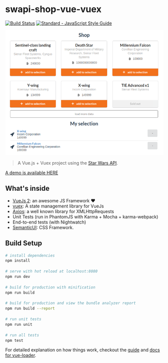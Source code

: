 # swapi-shop-vue-vuex

[![Build Status](https://travis-ci.org/maxpou/swapi-shop-vue-vuex.svg?branch=master)](https://travis-ci.org/maxpou/swapi-shop-vue-vuex) [![Standard - JavaScript Style Guide](https://img.shields.io/badge/code_style-standard-brightgreen.svg)](https://standardjs.com)

![](./sw-shop.png)

> A Vue.js + Vuex project using the [Star Wars API](https://swapi.co/).

[A demo is available HERE](http://www.maxpou.fr/swapi-shop-vue-vuex/)

## What's inside

* [VueJs 2](https://vuejs.org/): an awesome JS Framework ❤️
* [vuex](https://vuex.vuejs.org/en/): A state management library for VueJs
* [Axios](https://github.com/mzabriskie/axios): a well known library for XMLHttpRequests
* Unit Tests (run in PhantomJS with Karma + Mocha + karma-webpack)
* End-to-end tests (with Nightwatch)
* [SemanticUI](http://semantic-ui.com/): CSS Framework.


## Build Setup

``` bash
# install dependencies
npm install

# serve with hot reload at localhost:8080
npm run dev

# build for production with minification
npm run build

# build for production and view the bundle analyzer report
npm run build --report

# run unit tests
npm run unit

# run all tests
npm test
```

For detailed explanation on how things work, checkout the [guide](http://vuejs-templates.github.io/webpack/) and [docs for vue-loader](http://vuejs.github.io/vue-loader).
